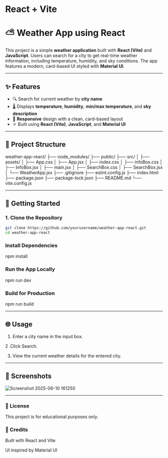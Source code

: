 # React + Vite
# ⛅ Weather App using React

This project is a simple **weather application** built with **React (Vite)** and **JavaScript**. Users can search for a city to get real-time weather information, including temperature, humidity, and sky conditions. The app features a modern, card-based UI styled with **Material UI**.

---

## ✨ Features

- 🔍 Search for current weather by **city name**
- 🌡️ Displays **temperature**, **humidity**, **min/max temperature**, and **sky description**
- 📱 **Responsive** design with a clean, card-based layout
- ⚛️ Built using **React (Vite)**, **JavaScript**, and **Material UI**

---

## 📁 Project Structure
weather-app-react/
├── node_modules/
├── public/
├── src/
│ ├── assets/
│ ├── App.css
│ ├── App.jsx
│ ├── index.css
│ ├── infoBox.css
│ ├── InfoBox.jsx
│ ├── main.jsx
│ ├── SearchBox.css
│ ├── SearchBox.jsx
│ └── WeatherApp.jsx
├── .gitignore
├── eslint.config.js
├── index.html
├── package.json
├── package-lock.json
├── README.md
└── vite.config.js


---

## 🚀 Getting Started

### 1. Clone the Repository

```bash
git clone https://github.com/yourusername/weather-app-react.git
cd weather-app-react
```
### Install Dependencies
  npm install
### Run the App Locally
  npm run dev
### Build for Production
  npm run build


---
## 🌐 Usage
1. Enter a city name in the input box.

2 .Click Search.

3. View the current weather details for the entered city.

---
## 📸 Screenshots
![Screenshot 2025-06-10 161250](https://github.com/user-attachments/assets/8dbc6f6e-0e58-473a-b896-32da5bd6e657)


---
### 📜 License
This project is for educational purposes only.

### 🙏 Credits
Built with React and Vite

UI inspired by Material UI
